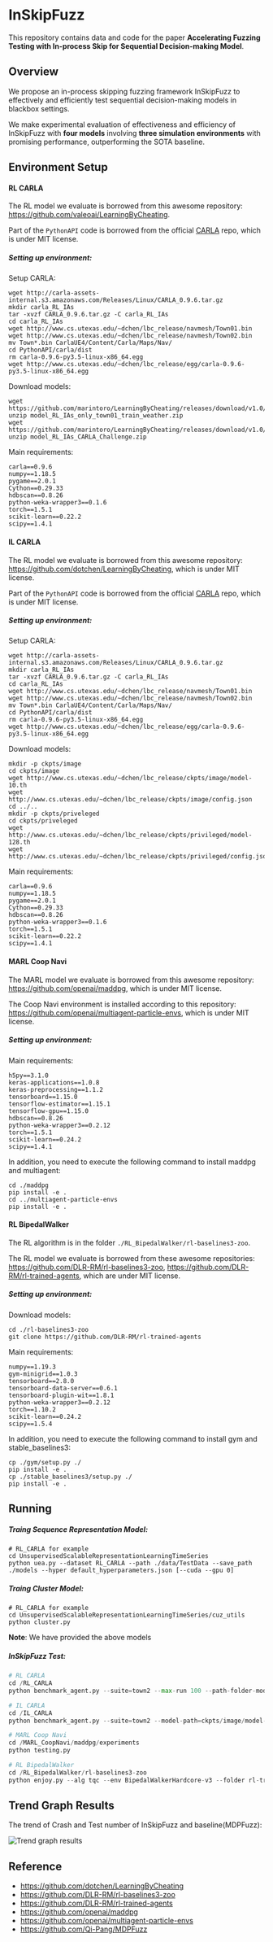 # InSkipFuzz

This repository contains data and code for the paper **Accelerating Fuzzing Testing with In-process Skip for Sequential Decision-making Model**.



## Overview

We propose an in-process skipping fuzzing framework InSkipFuzz to effectively and efficiently test sequential decision-making models in blackbox settings.

We make experimental evaluation of effectiveness and efficiency of InSkipFuzz  with **four models** involving **three simulation environments** with promising performance, outperforming the SOTA baseline.



## Environment Setup

#### RL CARLA

The RL model we evaluate is borrowed from this awesome repository: https://github.com/valeoai/LearningByCheating.  

Part of the `PythonAPI` code is borrowed from the official [CARLA](https://github.com/carla-simulator/carla) repo, which is under MIT license.

##### Setting up environment:

Setup CARLA:

```shell
wget http://carla-assets-internal.s3.amazonaws.com/Releases/Linux/CARLA_0.9.6.tar.gz
mkdir carla_RL_IAs
tar -xvzf CARLA_0.9.6.tar.gz -C carla_RL_IAs
cd carla_RL_IAs
wget http://www.cs.utexas.edu/~dchen/lbc_release/navmesh/Town01.bin
wget http://www.cs.utexas.edu/~dchen/lbc_release/navmesh/Town02.bin
mv Town*.bin CarlaUE4/Content/Carla/Maps/Nav/
cd PythonAPI/carla/dist
rm carla-0.9.6-py3.5-linux-x86_64.egg
wget http://www.cs.utexas.edu/~dchen/lbc_release/egg/carla-0.9.6-py3.5-linux-x86_64.egg
```

Download models:

```shell
wget https://github.com/marintoro/LearningByCheating/releases/download/v1.0/model_RL_IAs_only_town01_train_weather.zip
unzip model_RL_IAs_only_town01_train_weather.zip
wget https://github.com/marintoro/LearningByCheating/releases/download/v1.0/model_RL_IAs_CARLA_Challenge.zip
unzip model_RL_IAs_CARLA_Challenge.zip
```

Main requirements:

```shell
carla==0.9.6
numpy==1.18.5
pygame==2.0.1
Cython==0.29.33
hdbscan==0.8.26
python-weka-wrapper3==0.1.6
torch==1.5.1
scikit-learn==0.22.2
scipy==1.4.1
```



#### IL CARLA

The RL model we evaluate is borrowed from this awesome repository: https://github.com/dotchen/LearningByCheating, which is under MIT license.  

Part of the `PythonAPI` code is borrowed from the official [CARLA](https://github.com/carla-simulator/carla) repo, which is under MIT license.

##### Setting up environment:

Setup CARLA:

```shell
wget http://carla-assets-internal.s3.amazonaws.com/Releases/Linux/CARLA_0.9.6.tar.gz
mkdir carla_RL_IAs
tar -xvzf CARLA_0.9.6.tar.gz -C carla_RL_IAs
cd carla_RL_IAs
wget http://www.cs.utexas.edu/~dchen/lbc_release/navmesh/Town01.bin
wget http://www.cs.utexas.edu/~dchen/lbc_release/navmesh/Town02.bin
mv Town*.bin CarlaUE4/Content/Carla/Maps/Nav/
cd PythonAPI/carla/dist
rm carla-0.9.6-py3.5-linux-x86_64.egg
wget http://www.cs.utexas.edu/~dchen/lbc_release/egg/carla-0.9.6-py3.5-linux-x86_64.egg
```

Download models:

```shell
mkdir -p ckpts/image
cd ckpts/image
wget http://www.cs.utexas.edu/~dchen/lbc_release/ckpts/image/model-10.th
wget http://www.cs.utexas.edu/~dchen/lbc_release/ckpts/image/config.json
cd ../..
mkdir -p ckpts/priveleged
cd ckpts/priveleged
wget http://www.cs.utexas.edu/~dchen/lbc_release/ckpts/privileged/model-128.th
wget http://www.cs.utexas.edu/~dchen/lbc_release/ckpts/privileged/config.json
```

Main requirements:

```shell
carla==0.9.6
numpy==1.18.5
pygame==2.0.1
Cython==0.29.33
hdbscan==0.8.26
python-weka-wrapper3==0.1.6
torch==1.5.1
scikit-learn==0.22.2
scipy==1.4.1
```



#### MARL Coop Navi

The MARL model we evaluate is borrowed from this awesome repository: https://github.com/openai/maddpg, which is under MIT license.  

The Coop Navi environment is installed according to this repository: https://github.com/openai/multiagent-particle-envs, which is under MIT license.

##### Setting up environment:

Main requirements:

```shell
h5py==3.1.0
keras-applications==1.0.8
keras-preprocessing==1.1.2
tensorboard==1.15.0
tensorflow-estimator==1.15.1
tensorflow-gpu==1.15.0
hdbscan==0.8.26
python-weka-wrapper3==0.2.12
torch==1.5.1
scikit-learn==0.24.2
scipy==1.4.1
```

In addition, you need to execute the following command to install maddpg and multiagent:

```shell
cd ./maddpg
pip install -e .
cd ../multiagent-particle-envs
pip install -e .
```



#### RL BipedalWalker

The RL algorithm is in the folder `./RL_BipedalWalker/rl-baselines3-zoo`.  

The RL model we evaluate is borrowed from these awesome repositories: https://github.com/DLR-RM/rl-baselines3-zoo, https://github.com/DLR-RM/rl-trained-agents, which are under MIT license.

##### Setting up environment:

Download models:

```shell
cd ./rl-baselines3-zoo
git clone https://github.com/DLR-RM/rl-trained-agents
```

Main requirements:

```shell
numpy==1.19.3
gym-minigrid==1.0.3
tensorboard==2.8.0
tensorboard-data-server==0.6.1
tensorboard-plugin-wit==1.8.1
python-weka-wrapper3==0.2.12
torch==1.10.2
scikit-learn==0.24.2
scipy==1.5.4
```

In addition, you need to execute the following command to install gym and stable_baselines3:

```shell
cp ./gym/setup.py ./
pip install -e .
cp ./stable_baselines3/setup.py ./
pip install -e .
```



## Running

##### Traing Sequence Representation Model:

```shell
# RL_CARLA for example
cd UnsupervisedScalableRepresentationLearningTimeSeries
python uea.py --dataset RL_CARLA --path ./data/TestData --save_path ./models --hyper default_hyperparameters.json [--cuda --gpu 0]
```

##### Traing Cluster Model:

```shell
# RL_CARLA for example
cd UnsupervisedScalableRepresentationLearningTimeSeries/cuz_utils
python cluster.py
```

**Note**: We have provided the above models



##### InSkipFuzz Test:

```python
# RL CARLA
cd /RL_CARLA
python benchmark_agent.py --suite=town2 --max-run 100 --path-folder-model model_RL_IAs_only_town01_train_weather/ --crop-sky --emguide --port=3000

# IL CARLA
cd /IL_CARLA
python benchmark_agent.py --suite=town2 --model-path=ckpts/image/model-10.th --emguide

# MARL Coop Navi
cd /MARL_CoopNavi/maddpg/experiments
python testing.py

# RL BipedalWalker
cd /RL_BipedalWalker/rl-baselines3-zoo
python enjoy.py --alg tqc --env BipedalWalkerHardcore-v3 --folder rl-trained-agents/ --em --no-render
```



## Trend Graph Results

The trend of Crash and Test number of InSkipFuzz and baseline(MDPFuzz):

![Trend graph results](images/trend.png)



## Reference

- https://github.com/dotchen/LearningByCheating
- https://github.com/DLR-RM/rl-baselines3-zoo
- https://github.com/DLR-RM/rl-trained-agents
- https://github.com/openai/maddpg
- https://github.com/openai/multiagent-particle-envs
- https://github.com/Qi-Pang/MDPFuzz
